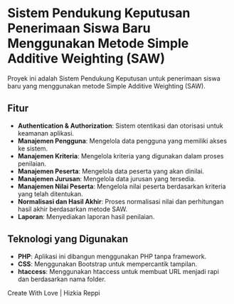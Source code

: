# Sistem Pendukung Keputusan Penerimaan Siswa Baru Menggunakan Metode Simple Additive Weighting (SAW)

Proyek ini adalah Sistem Pendukung Keputusan untuk penerimaan siswa baru yang menggunakan metode Simple Additive Weighting (SAW).

## Fitur

- **Authentication & Authorization**: Sistem otentikasi dan otorisasi untuk keamanan aplikasi.
- **Manajemen Pengguna**: Mengelola data pengguna yang memiliki akses ke sistem.
- **Manajemen Kriteria**: Mengelola kriteria yang digunakan dalam proses penilaian.
- **Manajemen Peserta**: Mengelola data peserta yang akan dinilai.
- **Manajemen Jurusan**: Mengelola data jurusan yang tersedia.
- **Manajemen Nilai Peserta**: Mengelola nilai peserta berdasarkan kriteria yang telah ditentukan.
- **Normalisasi dan Hasil Akhir**: Proses normalisasi nilai dan perhitungan hasil akhir berdasarkan metode SAW.
- **Laporan**: Menyediakan laporan hasil penilaian.

## Teknologi yang Digunakan

- **PHP**: Aplikasi ini dibangun menggunakan PHP tanpa framework.
- **CSS**: Menggunakan Bootstrap untuk mempercantik tampilan.
- **htaccess**: Menggunakan htaccess untuk membuat URL menjadi rapi dan berdasarkan nama folder.

Create With Love | Hizkia Reppi
